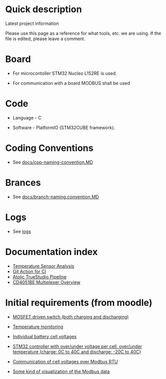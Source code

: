 
# Quick description 

Latest project information

Please use this page as a reference for what tools, etc. we are using. If the file is edited, please leave a comment. 


# Board 

- For microcontoller STM32 Nucleo L152RE is used.

- For communication with a board MODBUS shall be used

# Code 

- Language - C

- Software - PlatformIO (STM32CUBE framework). 
 
# Coding Conventions 

- See [docs/cpp-naming-convention.MD](/docs/cpp-naming-convention.MD)
 
# Brances

- See [docs/branch-naming.convention.MD](/docs/branch-naming-convention.MD)

# Logs 

- See [logs](/logs/)

# Documentation index

- [Temperature Sensor Analysis](/docs/temperature-sensors.MD)
- [Git Action for CI](/docs/git-action-for-ci.MD)
- [Atolic TrueStudio Pipeline](/docs/atollic-true-studio-pipeline.MD)
- [CD4051BE Multiplexer Overview](/docs/CD4051BE-overview.md)

# Initial requirements (from moodle) 

- [MOSFET driven switch (both charging and discharging)](https://github.com/D3SXX/STM32-Battery-Management/issues/7)

- [Temperature monitoring](https://github.com/D3SXX/STM32-Battery-Management/issues/9)

 - [Individual battery cell voltages](https://github.com/D3SXX/STM32-Battery-Management/issues/8)

- [STM32 controller with over/under voltage per cell, over/under temperature (charge: 0C to 40C and discharge: -20C to 40C)](https://github.com/D3SXX/STM32-Battery-Management/issues/10)

- [Communication of cell voltages over Modbus RTU](https://github.com/D3SXX/STM32-Battery-Management/issues/11) 

- [Some kind of visualization of the Modbus data](https://github.com/D3SXX/STM32-Battery-Management/issues/12)
